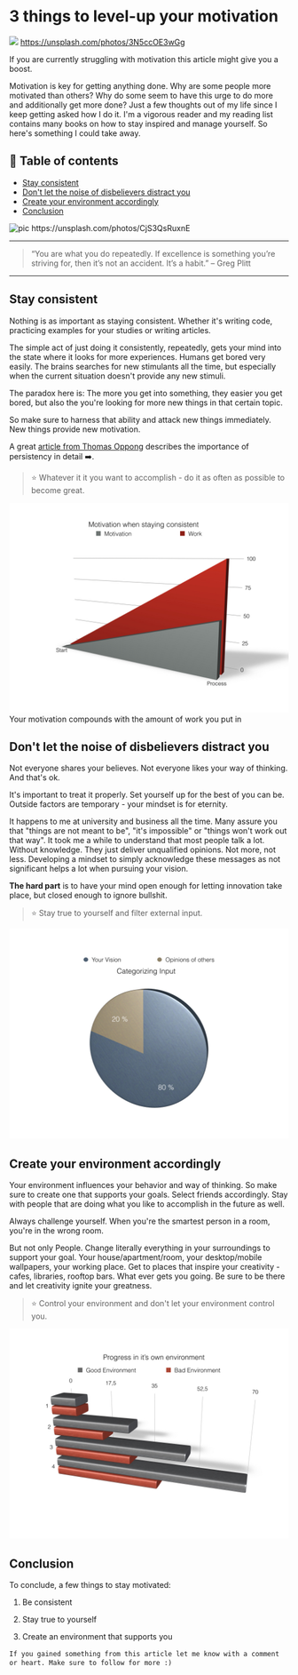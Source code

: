 # 3 things to level-up your motivation

[<img src="https://images.unsplash.com/photo-1490237014491-822aee911b99?dpr=2&auto=format&fit=crop&w=767&h=512&q=80&cs=tinysrgb&crop=&bg=">](
https://unsplash.com/photos/3N5ccOE3wGg)
https://unsplash.com/photos/3N5ccOE3wGg

If you are currently struggling with motivation this article might give you a boost.


Motivation is key for getting anything done. Why are some people more motivated than others? Why do some seem to have this urge to do more and additionally get more done? Just a few thoughts out of my life since I keep getting asked how I do it. I'm a vigorous reader and my reading list contains many books on how to stay inspired and manage yourself. So here's something I could take away.




## 📄 Table of contents

  * [Stay consistent](#stay-consistent)
  * [Don't let the noise of disbelievers distract you](#dont-let-the-noise-of-disbelievers-distract-you)
  * [Create your environment accordingly](#create-your-environment-accordingly)
  * [Conclusion](#conclusion)


<img src="https://images.unsplash.com/photo-1491947153227-33d59da6c448?dpr=2&auto=format&fit=crop&w=767&h=767&q=80&cs=tinysrgb&crop=&bg=" alt="pic"/>
https://unsplash.com/photos/CjS3QsRuxnE

---

>“You are what you do repeatedly. If excellence is something you’re striving for, then it’s not an accident. It’s a habit.” – Greg Plitt

---
## Stay consistent

Nothing is as important as staying consistent. Whether it's writing code, practicing examples for your studies or writing articles.

The simple act of just doing it consistently, repeatedly, gets your mind into the state where it looks for more experiences. Humans get bored very easily. The brains searches for new stimulants all the time, but especially when the current situation doesn't provide any new stimuli.

The paradox here is:
The more you get into something, they easier you get bored, but also the you're looking for more new things in that certain topic.

So make sure to harness that ability and attack new things immediately.
New things provide new motivation.

A great [article from Thomas Oppong](https://medium.com/personal-growth/persist-it-matters-7e4270f7c078) describes the importance of persistency in detail ➡️.

>⭐ Whatever it it you want to accomplish - do it as often as possible to become great.

<img src="../assets/workMotivation.001.jpeg" alt="pic"/>
Your motivation compounds with the amount of work you put in

## Don't let the noise of disbelievers distract you

Not everyone shares your believes. Not everyone likes your way of thinking. And that's ok.

It's important to treat it properly. Set yourself up for the best of you can be. Outside factors are temporary - your mindset is for eternity.

It happens to me at university and business all the time.
Many assure you that "things are not meant to be", "it's impossible" or "things won't work out that way". It took me a while to understand that most people talk a lot. Without knowledge. They just deliver unqualified opinions. Not more, not less. Developing a mindset to simply acknowledge these messages as not significant helps a lot when pursuing your vision.

**The hard part** is to have your mind open enough for letting innovation take place, but closed enough to ignore bullshit.


>⭐ Stay true to yourself and filter external input.

<img src="../assets/categorizingInput.001.jpeg" alt="pic"/>

## Create your environment accordingly

Your environment influences your behavior and way of thinking. So make sure to create one that supports your goals. Select friends accordingly. Stay with people that are doing what you like to accomplish in the future as well.

Always challenge yourself. When you're the smartest person in a room, you're in the wrong room.

But not only People. Change literally everything in your surroundings to support your goal. Your house/apartment/room, your desktop/mobile wallpapers, your working place. Get to places that inspire your creativity - cafes, libraries, rooftop bars. What ever gets you going. Be sure to be there and let creativity ignite your greatness.

>⭐ Control your environment and don't let your environment control you.

<img src="../assets/progressEnvironment.001.jpeg" alt="pic"/>



## Conclusion

To conclude, a few things to stay motivated:

1. Be consistent

2. Stay true to yourself

3. Create an environment that supports you




```
If you gained something from this article let me know with a comment or heart. Make sure to follow for more :)
```

<!-- Written by Daniel Deutsch (deudan1010@gmail.com) -->
